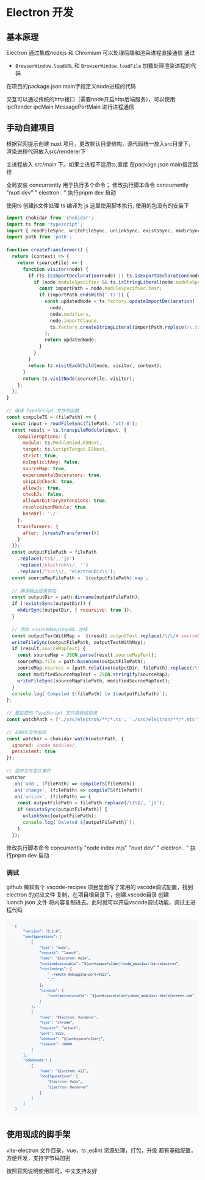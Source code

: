 # Electron 开发

## 基本原理

Electron 通过集成nodejs 和 Chromium 可以处理后端和渲染进程直接通信 通过

- `BrowserWindow.loadURL` 和 `BrowserWindow.loadFile` 加载处理渲染进程的代码

在项目的package.json main字段定义node进程的代码

交互可以通过传统的http接口（需要node开启http后端服务），可以使用ipcRender ipcMain MessagePortMain 进行进程通信

## 手动自建项目

根据官网提示创建 nuxt 项目，更改默认目录结构，源代码统一放入src目录下，渲染进程代码放入src/renderer下

主进程放入 src/main 下。如果主进程不适用ts,直接 在package.json main指定路径

全局安装 concurrently 用于执行多个命令； 修改执行脚本命令 concurrently \"nuxt dev\" \" electron . \"  执行pnpm dev 启动

使用ts 创建js文件处理 ts 编译为 js 这里使用脚本执行, 使用的包没有的安装下

```js
import chokidar from 'chokidar';
import ts from 'typescript';
import { readFileSync, writeFileSync, unlinkSync, existsSync, mkdirSync } from 'fs';
import path from 'path';

function createTransformer() {
  return (context) => {
    return (sourceFile) => {
      function visitor(node) {
        if (ts.isImportDeclaration(node) || ts.isExportDeclaration(node)) {
          if (node.moduleSpecifier && ts.isStringLiteral(node.moduleSpecifier)) {
            const importPath = node.moduleSpecifier.text;
            if (importPath.endsWith('.ts')) {
              const updatedNode = ts.factory.updateImportDeclaration(
                node,
                node.modifiers,
                node.importClause,
                ts.factory.createStringLiteral(importPath.replace(/\.ts$/, '.js'))
              );
              return updatedNode;
            }
          }
        }
        return ts.visitEachChild(node, visitor, context);
      }
      return ts.visitNode(sourceFile, visitor);
    };
  };
}

// 编译 TypeScript 文件的函数
const compileTS = (filePath) => {
  const input = readFileSync(filePath, 'utf-8');
  const result = ts.transpileModule(input, {
    compilerOptions: {
      module: ts.ModuleKind.ESNext,
      target: ts.ScriptTarget.ESNext,
      strict: true,
      noImplicitAny: false,
      sourceMap: true,
      experimentalDecorators: true,
      skipLibCheck: true,
      allowJs: true,
      checkJs: false,
      allowArbitraryExtensions: true,
      resolveJsonModule: true,
      baseUrl: './'
    },
    transformers: {
      after: [createTransformer()]
    }
  });
  const outputFilePath = filePath
    .replace(/ts$/, 'js')
    .replace(/electron\\/, '')
    .replace(/^src\\/, 'electronDir\\');
  const sourceMapFilePath = `${outputFilePath}.map`;

  // 确保输出目录存在
  const outputDir = path.dirname(outputFilePath);
  if (!existsSync(outputDir)) {
    mkdirSync(outputDir, { recursive: true });
  }

  // 添加 sourceMappingURL 注释
  const outputTextWithMap = `${result.outputText.replace(/\/\/# sourceMappingURL=.+$/, '')}\n//# sourceMappingURL=${path.basename(sourceMapFilePath)}`;
  writeFileSync(outputFilePath, outputTextWithMap);
  if (result.sourceMapText) {
    const sourceMap = JSON.parse(result.sourceMapText);
    sourceMap.file = path.basename(outputFilePath);
    sourceMap.sources = [path.relative(outputDir, filePath).replace(/\\/g, '/')];
    const modifiedSourceMapText = JSON.stringify(sourceMap);
    writeFileSync(sourceMapFilePath, modifiedSourceMapText);
  }
  console.log(`Compiled ${filePath} to ${outputFilePath}`);
};

// 要监控的 TypeScript 文件路径或目录
const watchPath = ['./src/electron/**/*.ts', './src/electron/**/*.mts'];

// 初始化文件监听
const watcher = chokidar.watch(watchPath, {
  ignored: /node_modules/,
  persistent: true
});

// 监听文件变化事件
watcher
  .on('add', (filePath) => compileTS(filePath))
  .on('change', (filePath) => compileTS(filePath))
  .on('unlink', (filePath) => {
    const outputFilePath = filePath.replace(/\ts$/, 'js');
    if (existsSync(outputFilePath)) {
      unlinkSync(outputFilePath);
      console.log(`Deleted ${outputFilePath}`);
    }
  });

```



修改执行脚本命令  concurrently \"node index.mjs\" \"nuxt dev\" \" electron . \"  执行pnpm dev 启动

### 调试

github 微软有个 vscode-recipes 项目里面写了常用的 vscode调试配置，找到electron 的对应文件 复制，在项目根目录下，创建.vscode目录 创建 luanch.json 文件 将内容复制进去。此时就可以开启vscode调试功能，调试主进程代码

![image-20240712172530061](./assets/image-20240712172530061.png)

## 使用现成的脚手架

vite-electron 文件目录，vue，ts ,eslint 资源处理，打包，升级 都有基础配置，方便开发，支持字节码加密

按照官网说明使用即可，中文支持友好